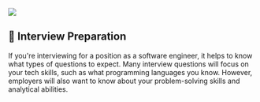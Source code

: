 <img src="https://techcrunch.com/wp-content/uploads/2015/11/holberton-logo-horizontal.jpg"><br>
## :orange_book: Interview Preparation
If you're interviewing for a position as a software engineer, it helps to know what types of questions to expect. Many interview questions will focus on your tech skills, such as what programming languages you know. However, employers will also want to know about your problem-solving skills and analytical abilities.
